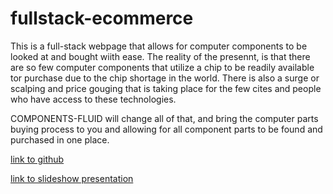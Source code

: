 # fullstack-ecommerce

This is a full-stack webpage that allows for computer components to be looked at and bought wiith ease.  The reality of the presennt, is that there are so few computer components that utilize a chip to be readily available tor purchase due to the chip shortage in the world.  There is also a surge or scalping and price gouging that is taking place for the few cites and people who have access to these technologies.  

COMPONENTS-FLUID will change all of that, and bring the computer parts buying process to you and allowing for all component parts to be found and purchased in one place.

[link to github](https://github.com/Wumbo-dot/fullstack-ecommerce/)

[link to slideshow presentation](https://docs.google.com/presentation/d/1diho08xVqvirAI3udRK9rDl95oWKzXdz7EMBHg7QMo0/edit#slide=id.g143f4c1a540_0_73)
